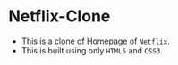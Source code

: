 # Netflix-Clone

- This is a clone of Homepage of ```Netflix```.
- This is built using only ```HTML5``` and ```CSS3```.
